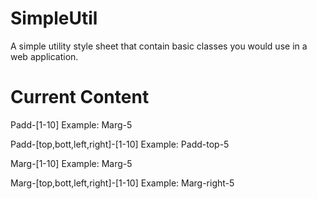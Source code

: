 # SimpleUtil
A simple utility style sheet that contain basic classes you would use in a web application.

# Current Content

Padd-[1-10]
Example: Marg-5

Padd-[top,bott,left,right]-[1-10]
Example: Padd-top-5

Marg-[1-10]
Example: Marg-5

Marg-[top,bott,left,right]-[1-10]
Example: Marg-right-5
